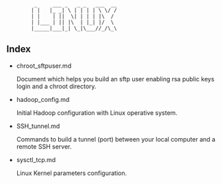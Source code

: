 
             _     ___ _   _ _   ___  __
            | |   |_ _| \ | | | | \ \/ /
            | |    | ||  \| | | | |\  / 
            | |___ | || |\  | |_| |/  \ 
            |_____|___|_| \_|\___//_/\_\


## Index 

- chroot_sftpuser.md

    Document which helps you build an sftp user enabling rsa public keys login and a chroot directory.

- hadoop_config.md

    Initial Hadoop configuration with Linux operative system.

- SSH_tunnel.md

    Commands to build a tunnel (port) between your local computer and a remote SSH server.

- sysctl_tcp.md
    
    Linux Kernel parameters configuration.



